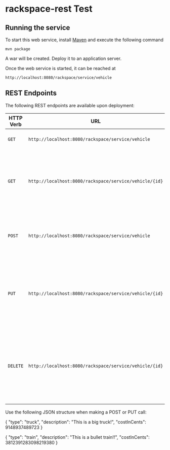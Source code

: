 # rackspace-rest Test

## Running the service
To start this web service, install [Maven](https://maven.apache.org/install.html) and execute the following command

    mvn package
    
A war will be created. Deploy it to an application server.
    
Once the web service is started, it can be reached at

    http://localhost:8080/rackspace/service/vehicle
    
## REST Endpoints
The following REST endpoints are available upon deployment:

| HTTP Verb        | URL           | Description  | Status Codes |
| ------------- |-------------|:-----| ----|
| `GET` | `http://localhost:8080/rackspace/service/vehicle` | Obtains a list of all existing vehicles | <ul><li>`200 OK`</li></ul> |
| `GET` | `http://localhost:8080/rackspace/service/vehicle/{id}` | Obtains the vehicle corresponding to the supplied vehicle ID | <ul><li>`200 OK` if vehicle exists</li><li>`404 Not Found` if vehicle does not exist</li></ul> |
| `POST` | `http://localhost:8080/rackspace/service/vehicle` | Creates a new vehicle based on the payload contained in the request body | <ul><li>`201 Created` if vehicle successfully created</li></ul> |
| `PUT` | `http://localhost:8080/rackspace/service/vehicle/{id}` | Updated an existing vehicle with the data contained in the request body | <ul><li>`200 OK` if vehicle successfully updated</li><li>`404 Not Found` if vehicle does not exist</li></ul> |
| `DELETE` | `http://localhost:8080/rackspace/service/vehicle/{id}` | Deletes an existing vehicle that corresponds to the supplied vehicle ID | <ul><li>`203 No Content` if vehicle successfully deleted</li><li>`404 Not Found` if vehicle does not exist</li></ul> |
    
Use the following JSON structure when making a POST or PUT call:

{
	"type": "truck",
    "description": "This is a big truck!",
    "costInCents": 9148937489723
}

{
	"type": "train",
    "description": "This is a bullet train!!",
    "costInCents": 3812391283098219380
}